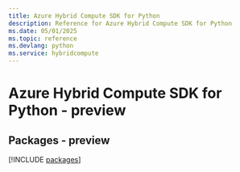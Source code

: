 ```yaml
---
title: Azure Hybrid Compute SDK for Python
description: Reference for Azure Hybrid Compute SDK for Python
ms.date: 05/01/2025
ms.topic: reference
ms.devlang: python
ms.service: hybridcompute
---
```

# Azure Hybrid Compute SDK for Python - preview
## Packages - preview
[!INCLUDE [packages](hybrid-compute-index.md)]